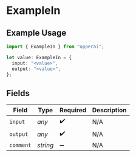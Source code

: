 # ExampleIn

## Example Usage

```typescript
import { ExampleIn } from "opperai";

let value: ExampleIn = {
  input: "<value>",
  output: "<value>",
};
```

## Fields

| Field              | Type               | Required           | Description        |
| ------------------ | ------------------ | ------------------ | ------------------ |
| `input`            | *any*              | :heavy_check_mark: | N/A                |
| `output`           | *any*              | :heavy_check_mark: | N/A                |
| `comment`          | *string*           | :heavy_minus_sign: | N/A                |